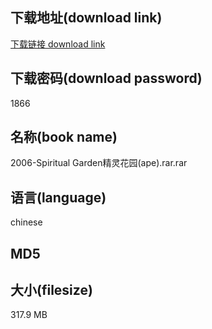 ## 下载地址(download link)
[下载链接 download link](https://voluble-croquembouche-d321dc.netlify.app/?s=2006-Spiritual+Garden%E7%B2%BE%E7%81%B5%E8%8A%B1%E5%9B%AD%28ape%29.rar)

## 下载密码(download password)
1866

## 名称(book name)
2006-Spiritual Garden精灵花园(ape).rar.rar

## 语言(language)
chinese

## MD5


## 大小(filesize)
317.9 MB
